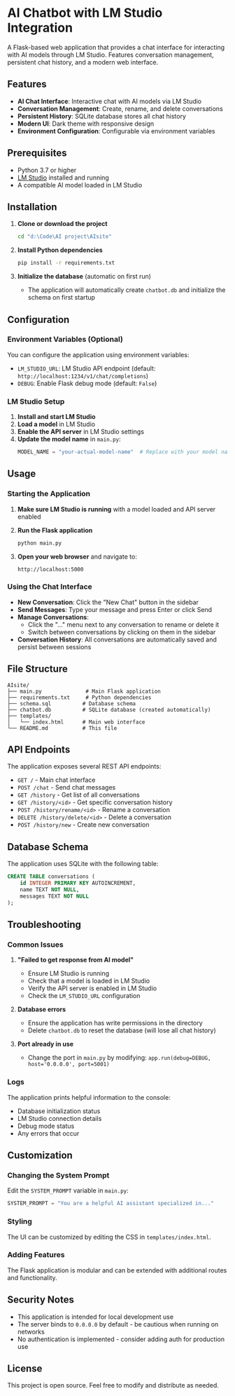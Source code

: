 # AI Chatbot with LM Studio Integration

A Flask-based web application that provides a chat interface for interacting with AI models through LM Studio. Features conversation management, persistent chat history, and a modern web interface.

## Features

- **AI Chat Interface**: Interactive chat with AI models via LM Studio
- **Conversation Management**: Create, rename, and delete conversations
- **Persistent History**: SQLite database stores all chat history
- **Modern UI**: Dark theme with responsive design
- **Environment Configuration**: Configurable via environment variables

## Prerequisites

- Python 3.7 or higher
- [LM Studio](https://lmstudio.ai/) installed and running
- A compatible AI model loaded in LM Studio

## Installation

1. **Clone or download the project**
   ```bash
   cd "d:\Code\AI project\AIsite"
   ```

2. **Install Python dependencies**
   ```bash
   pip install -r requirements.txt
   ```

3. **Initialize the database** (automatic on first run)
   - The application will automatically create `chatbot.db` and initialize the schema on first startup

## Configuration

### Environment Variables (Optional)

You can configure the application using environment variables:

- `LM_STUDIO_URL`: LM Studio API endpoint (default: `http://localhost:1234/v1/chat/completions`)
- `DEBUG`: Enable Flask debug mode (default: `False`)

### LM Studio Setup

1. **Install and start LM Studio**
2. **Load a model** in LM Studio
3. **Enable the API server** in LM Studio settings
4. **Update the model name** in `main.py`:
   ```python
   MODEL_NAME = "your-actual-model-name"  # Replace with your model name
   ```

## Usage

### Starting the Application

1. **Make sure LM Studio is running** with a model loaded and API server enabled

2. **Run the Flask application**
   ```bash
   python main.py
   ```

3. **Open your web browser** and navigate to:
   ```
   http://localhost:5000
   ```

### Using the Chat Interface

- **New Conversation**: Click the "New Chat" button in the sidebar
- **Send Messages**: Type your message and press Enter or click Send
- **Manage Conversations**: 
  - Click the "..." menu next to any conversation to rename or delete it
  - Switch between conversations by clicking on them in the sidebar
- **Conversation History**: All conversations are automatically saved and persist between sessions

## File Structure

```
AIsite/
├── main.py              # Main Flask application
├── requirements.txt     # Python dependencies
├── schema.sql          # Database schema
├── chatbot.db          # SQLite database (created automatically)
├── templates/
│   └── index.html      # Main web interface
└── README.md           # This file
```

## API Endpoints

The application exposes several REST API endpoints:

- `GET /` - Main chat interface
- `POST /chat` - Send chat messages
- `GET /history` - Get list of all conversations
- `GET /history/<id>` - Get specific conversation history
- `POST /history/rename/<id>` - Rename a conversation
- `DELETE /history/delete/<id>` - Delete a conversation
- `POST /history/new` - Create new conversation

## Database Schema

The application uses SQLite with the following table:

```sql
CREATE TABLE conversations (
    id INTEGER PRIMARY KEY AUTOINCREMENT,
    name TEXT NOT NULL,
    messages TEXT NOT NULL
);
```

## Troubleshooting

### Common Issues

1. **"Failed to get response from AI model"**
   - Ensure LM Studio is running
   - Check that a model is loaded in LM Studio
   - Verify the API server is enabled in LM Studio
   - Check the `LM_STUDIO_URL` configuration

2. **Database errors**
   - Ensure the application has write permissions in the directory
   - Delete `chatbot.db` to reset the database (will lose all chat history)

3. **Port already in use**
   - Change the port in `main.py` by modifying: `app.run(debug=DEBUG, host='0.0.0.0', port=5001)`

### Logs

The application prints helpful information to the console:
- Database initialization status
- LM Studio connection details
- Debug mode status
- Any errors that occur

## Customization

### Changing the System Prompt

Edit the `SYSTEM_PROMPT` variable in `main.py`:
```python
SYSTEM_PROMPT = "You are a helpful AI assistant specialized in..."
```

### Styling

The UI can be customized by editing the CSS in `templates/index.html`.

### Adding Features

The Flask application is modular and can be extended with additional routes and functionality.

## Security Notes

- This application is intended for local development use
- The server binds to `0.0.0.0` by default - be cautious when running on networks
- No authentication is implemented - consider adding auth for production use

## License

This project is open source. Feel free to modify and distribute as needed.